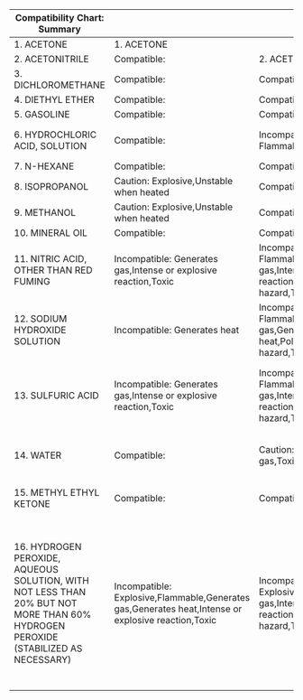 | Compatibility Chart: Summary                                                                                                      |                                                                                                    |                                                                                                           |                                                                                     |                                                                                                    |                                                                                          |                                                                                                              |                                                                                          |                                                                                                              |                                                                                                              |                                                                                          |                                                                                                    |                                                                                          |                                                                                                    |                                                            |                                                                                                    |                                                                                                                                   |
|-----------------------------------------------------------------------------------------------------------------------------------|----------------------------------------------------------------------------------------------------|-----------------------------------------------------------------------------------------------------------|-------------------------------------------------------------------------------------|----------------------------------------------------------------------------------------------------|------------------------------------------------------------------------------------------|--------------------------------------------------------------------------------------------------------------|------------------------------------------------------------------------------------------|--------------------------------------------------------------------------------------------------------------|--------------------------------------------------------------------------------------------------------------|------------------------------------------------------------------------------------------|----------------------------------------------------------------------------------------------------|------------------------------------------------------------------------------------------|----------------------------------------------------------------------------------------------------|------------------------------------------------------------|----------------------------------------------------------------------------------------------------|-----------------------------------------------------------------------------------------------------------------------------------|
| 1. ACETONE                                                                                                                        | 1. ACETONE                                                                                         |                                                                                                           |                                                                                     |                                                                                                    |                                                                                          |                                                                                                              |                                                                                          |                                                                                                              |                                                                                                              |                                                                                          |                                                                                                    |                                                                                          |                                                                                                    |                                                            |                                                                                                    |                                                                                                                                   |
| 2. ACETONITRILE                                                                                                                   | Compatible:                                                                                        | 2. ACETONITRILE                                                                                           |                                                                                     |                                                                                                    |                                                                                          |                                                                                                              |                                                                                          |                                                                                                              |                                                                                                              |                                                                                          |                                                                                                    |                                                                                          |                                                                                                    |                                                            |                                                                                                    |                                                                                                                                   |
| 3. DICHLOROMETHANE                                                                                                                | Compatible:                                                                                        | Compatible:                                                                                               | 3. DICHLOROMETHANE                                                                  |                                                                                                    |                                                                                          |                                                                                                              |                                                                                          |                                                                                                              |                                                                                                              |                                                                                          |                                                                                                    |                                                                                          |                                                                                                    |                                                            |                                                                                                    |                                                                                                                                   |
| 4. DIETHYL ETHER                                                                                                                  | Compatible:                                                                                        | Compatible:                                                                                               | Compatible:                                                                         | 4. DIETHYL ETHER                                                                                   |                                                                                          |                                                                                                              |                                                                                          |                                                                                                              |                                                                                                              |                                                                                          |                                                                                                    |                                                                                          |                                                                                                    |                                                            |                                                                                                    |                                                                                                                                   |
| 5. GASOLINE                                                                                                                       | Compatible:                                                                                        | Compatible:                                                                                               | Compatible:                                                                         | Compatible:                                                                                        | 5. GASOLINE                                                                              |                                                                                                              |                                                                                          |                                                                                                              |                                                                                                              |                                                                                          |                                                                                                    |                                                                                          |                                                                                                    |                                                            |                                                                                                    |                                                                                                                                   |
| 6. HYDROCHLORIC ACID, SOLUTION                                                                                                    | Compatible:                                                                                        | Incompatible: Flammable,Generates gas,Toxic                                                               | Caution: Corrosive,Generates gas,Generates heat,Intense or explosive reaction,Toxic | Incompatible: Explosive,Flammable,Generates gas,Generates heat                                     | Compatible:                                                                              | 6. HYDROCHLORIC ACID, SOLUTION                                                                               |                                                                                          |                                                                                                              |                                                                                                              |                                                                                          |                                                                                                    |                                                                                          |                                                                                                    |                                                            |                                                                                                    |                                                                                                                                   |
| 7. N-HEXANE                                                                                                                       | Compatible:                                                                                        | Compatible:                                                                                               | Compatible:                                                                         | Compatible:                                                                                        | Compatible:                                                                              | Compatible:                                                                                                  | 7. N-HEXANE                                                                              |                                                                                                              |                                                                                                              |                                                                                          |                                                                                                    |                                                                                          |                                                                                                    |                                                            |                                                                                                    |                                                                                                                                   |
| 8. ISOPROPANOL                                                                                                                    | Caution: Explosive,Unstable when heated                                                            | Compatible:                                                                                               | Compatible:                                                                         | Compatible:                                                                                        | Compatible:                                                                              | Caution: Generates heat                                                                                      | Compatible:                                                                              | 8. ISOPROPANOL                                                                                               |                                                                                                              |                                                                                          |                                                                                                    |                                                                                          |                                                                                                    |                                                            |                                                                                                    |                                                                                                                                   |
| 9. METHANOL                                                                                                                       | Caution: Explosive,Unstable when heated                                                            | Compatible:                                                                                               | Compatible:                                                                         | Compatible:                                                                                        | Compatible:                                                                              | Caution: Generates heat                                                                                      | Compatible:                                                                              | Compatible:                                                                                                  | 9. METHANOL                                                                                                  |                                                                                          |                                                                                                    |                                                                                          |                                                                                                    |                                                            |                                                                                                    |                                                                                                                                   |
| 10. MINERAL OIL                                                                                                                   | Compatible:                                                                                        | Compatible:                                                                                               | Compatible:                                                                         | Compatible:                                                                                        | Compatible:                                                                              | Compatible:                                                                                                  | Compatible:                                                                              | Compatible:                                                                                                  | Compatible:                                                                                                  | 10. MINERAL OIL                                                                          |                                                                                                    |                                                                                          |                                                                                                    |                                                            |                                                                                                    |                                                                                                                                   |
| 11. NITRIC ACID, OTHER THAN RED FUMING                                                                                            | Incompatible: Generates gas,Intense or explosive reaction,Toxic                                    | Incompatible: Flammable,Generates gas,Intense or explosive reaction,Polymerization hazard,Toxic           | Incompatible: Corrosive,Explosive,Generates gas,Intense or explosive reaction,Toxic | Incompatible: Generates heat,Intense or explosive reaction                                         | Incompatible: Generates gas,Generates heat,Toxic                                         | Incompatible: Corrosive,Explosive,Flammable,Generates gas,Generates heat,Intense or explosive reaction,Toxic | Incompatible: Generates gas,Generates heat,Toxic                                         | Incompatible: Explosive,Flammable,Generates gas,Intense or explosive reaction,Toxic                          | Incompatible: Explosive,Flammable,Generates gas,Intense or explosive reaction,Toxic                          | Incompatible: Generates gas,Generates heat,Toxic                                         | 11. NITRIC ACID, OTHER THAN RED FUMING                                                             |                                                                                          |                                                                                                    |                                                            |                                                                                                    |                                                                                                                                   |
| 12. SODIUM HYDROXIDE SOLUTION                                                                                                     | Incompatible: Generates heat                                                                       | Incompatible: Flammable,Generates gas,Generates heat,Polymerization hazard,Toxic                          | Incompatible: Corrosive,Flammable,Generates gas,Intense or explosive reaction,Toxic | Compatible:                                                                                        | Compatible:                                                                              | Incompatible: Corrosive,Generates gas,Generates heat,Intense or explosive reaction,Toxic                     | Compatible:                                                                              | Incompatible: Flammable,Generates gas,Generates heat                                                         | Incompatible: Flammable,Generates gas,Generates heat                                                         | Compatible:                                                                              | Incompatible: Corrosive,Generates gas,Generates heat,Intense or explosive reaction,Toxic           | 12. SODIUM HYDROXIDE SOLUTION                                                            |                                                                                                    |                                                            |                                                                                                    |                                                                                                                                   |
| 13. SULFURIC ACID                                                                                                                 | Incompatible: Generates gas,Intense or explosive reaction,Toxic                                    | Incompatible: Flammable,Generates gas,Intense or explosive reaction,Polymerization hazard,Toxic           | Incompatible: Corrosive,Explosive,Generates gas,Intense or explosive reaction,Toxic | Incompatible: Generates heat,Intense or explosive reaction                                         | Incompatible: Generates gas,Generates heat,Toxic                                         | Incompatible: Corrosive,Explosive,Flammable,Generates gas,Generates heat,Intense or explosive reaction,Toxic | Incompatible: Generates gas,Generates heat,Toxic                                         | Incompatible: Explosive,Flammable,Generates gas,Intense or explosive reaction,Toxic                          | Incompatible: Explosive,Flammable,Generates gas,Intense or explosive reaction,Toxic                          | Incompatible: Generates gas,Generates heat,Toxic                                         | Caution: Potentially hazardous                                                                     | Incompatible: Corrosive,Generates gas,Generates heat,Intense or explosive reaction,Toxic | 13. SULFURIC ACID                                                                                  |                                                            |                                                                                                    |                                                                                                                                   |
| 14. WATER                                                                                                                         | Compatible:                                                                                        | Caution: Flammable,Generates gas,Toxic                                                                    | Caution: Corrosive,Generates gas                                                    | Compatible:                                                                                        | Compatible:                                                                              | Caution: Corrosive,Generates gas,Generates heat                                                              | Compatible:                                                                              | Compatible:                                                                                                  | Compatible:                                                                                                  | Compatible:                                                                              | Caution: Corrosive,Generates gas,Generates heat,Toxic                                              | Caution: Corrosive,Generates gas,Generates heat,Toxic                                    | Caution: Corrosive,Generates gas,Generates heat,Toxic                                              | 14. WATER                                                  |                                                                                                    |                                                                                                                                   |
| 15. METHYL ETHYL KETONE                                                                                                           | Compatible:                                                                                        | Compatible:                                                                                               | Compatible:                                                                         | Compatible:                                                                                        | Compatible:                                                                              | Compatible:                                                                                                  | Compatible:                                                                              | Caution: Explosive,Unstable when heated                                                                      | Caution: Explosive,Unstable when heated                                                                      | Compatible:                                                                              | Incompatible: Generates gas,Intense or explosive reaction,Toxic                                    | Incompatible: Generates heat                                                             | Incompatible: Generates gas,Intense or explosive reaction,Toxic                                    | Compatible:                                                | 15. METHYL ETHYL KETONE                                                                            |                                                                                                                                   |
| 16. HYDROGEN PEROXIDE, AQUEOUS SOLUTION, WITH NOT LESS THAN 20% BUT NOT MORE THAN 60% HYDROGEN PEROXIDE (STABILIZED AS NECESSARY) | Incompatible: Explosive,Flammable,Generates gas,Generates heat,Intense or explosive reaction,Toxic | Incompatible: Explosive,Flammable,Generates gas,Intense or explosive reaction,Polymerization hazard,Toxic | Incompatible: Corrosive,Explosive,Generates gas,Intense or explosive reaction,Toxic | Incompatible: Explosive,Flammable,Generates gas,Generates heat,Intense or explosive reaction,Toxic | Incompatible: Flammable,Generates gas,Generates heat,Intense or explosive reaction,Toxic | Incompatible: Corrosive,Explosive,Flammable,Generates gas,Generates heat,Intense or explosive reaction,Toxic | Incompatible: Flammable,Generates gas,Generates heat,Intense or explosive reaction,Toxic | Incompatible: Corrosive,Explosive,Flammable,Generates gas,Generates heat,Intense or explosive reaction,Toxic | Incompatible: Corrosive,Explosive,Flammable,Generates gas,Generates heat,Intense or explosive reaction,Toxic | Incompatible: Flammable,Generates gas,Generates heat,Intense or explosive reaction,Toxic | Incompatible: Corrosive,Explosive,Generates gas,Generates heat,Intense or explosive reaction,Toxic | Incompatible: Corrosive,Generates gas,Generates heat,Intense or explosive reaction,Toxic | Incompatible: Corrosive,Explosive,Generates gas,Generates heat,Intense or explosive reaction,Toxic | Incompatible: Corrosive,Generates gas,Generates heat,Toxic | Incompatible: Explosive,Flammable,Generates gas,Generates heat,Intense or explosive reaction,Toxic | 16. HYDROGEN PEROXIDE, AQUEOUS SOLUTION, WITH NOT LESS THAN 20% BUT NOT MORE THAN 60% HYDROGEN PEROXIDE (STABILIZED AS NECESSARY) |
